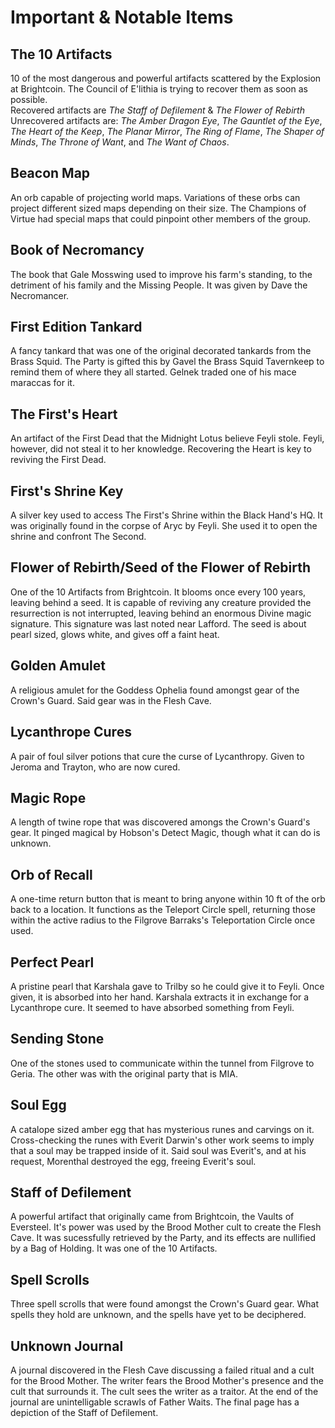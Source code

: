 # Important & Notable Items

## The 10 Artifacts 

10 of the most dangerous and powerful artifacts scattered by the Explosion at Brightcoin. The Council of E'lithia is trying to recover them as soon as possible. <br>
Recovered artifacts are *The Staff of Defilement* & *The Flower of Rebirth*<br>
Unrecovered artifacts are: *The Amber Dragon Eye*, *The Gauntlet of the Eye*, *The Heart of the Keep*, *The Planar Mirror*, *The Ring of Flame*, *The Shaper of Minds*, *The Throne of Want*, and *The Want of Chaos*. 

## Beacon Map

An orb capable of projecting world maps. Variations of these orbs can project different sized maps depending on their size. The Champions of Virtue had special maps that could pinpoint other members of the group.

## Book of Necromancy

The book that Gale Mosswing used to improve his farm's standing, to the detriment of his family and the Missing People. It was given by Dave the Necromancer.

## First Edition Tankard

A fancy tankard that was one of the original decorated tankards from the Brass Squid. The Party is gifted this by Gavel the Brass Squid Tavernkeep to remind them of where they all started. Gelnek traded one of his mace maraccas for it.

## The First's Heart 

An artifact of the First Dead that the Midnight Lotus believe Feyli stole. Feyli, however, did not steal it to her knowledge. Recovering the Heart is key to reviving the First Dead.

## First's Shrine Key 

A silver key used to access The First's Shrine within the Black Hand's HQ. It was originally found in the corpse of Aryc by Feyli. She used it to open the shrine and confront The Second.

## Flower of Rebirth/Seed of the Flower of Rebirth 

One of the 10 Artifacts from Brightcoin. It blooms once every 100 years, leaving behind a seed. It is capable of reviving any creature provided the resurrection is not interrupted, leaving behind an enormous Divine magic signature. This signature was last noted near Lafford. The seed is about pearl sized, glows white, and gives off a faint heat.

## Golden Amulet

A religious amulet for the Goddess Ophelia found amongst gear of the Crown's Guard. Said gear was in the Flesh Cave.

## Lycanthrope Cures

A pair of foul silver potions that cure the curse of Lycanthropy. Given to Jeroma and Trayton, who are now cured.

## Magic Rope

A length of twine rope that was discovered amongs the Crown's Guard's gear. It pinged magical by Hobson's Detect Magic, though what it can do is unknown.

## Orb of Recall

A one-time return button that is meant to bring anyone within 10 ft of the orb back to a location. It functions as the Teleport Circle spell, returning those within the active radius to the Filgrove Barraks's Teleportation Circle once used.

## Perfect Pearl

A pristine pearl that Karshala gave to Trilby so he could give it to Feyli. Once given, it is absorbed into her hand. Karshala extracts it in exchange for a Lycanthrope cure. It seemed to have absorbed something from Feyli.

## Sending Stone

One of the stones used to communicate within the tunnel from Filgrove to Geria. The other was with the original party that is MIA.

## Soul Egg

A catalope sized amber egg that has mysterious runes and carvings on it. Cross-checking the runes with Everit Darwin's other work seems to imply that a soul may be trapped inside of it. Said soul was Everit's, and at his request, Morenthal destroyed the egg, freeing Everit's soul.

## Staff of Defilement 

A powerful artifact that originally came from Brightcoin, the Vaults of Eversteel. It's power was used by the Brood Mother cult to create the Flesh Cave. It was sucessfully retrieved by the Party, and its effects are nullified by a Bag of Holding. It was one of the 10 Artifacts.

## Spell Scrolls

Three spell scrolls that were found amongst the Crown's Guard gear. What spells they hold are unknown, and the spells have yet to be deciphered.

## Unknown Journal

A journal discovered in the Flesh Cave discussing a failed ritual and a cult for the Brood Mother. The writer fears the Brood Mother's presence and the cult that surrounds it. The cult sees the writer as a traitor. At the end of the journal are unintelligable scrawls of Father Waits. The final page has a depiction of the Staff of Defilement.
